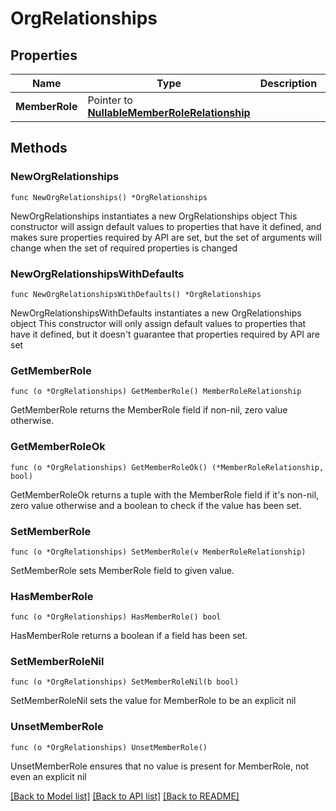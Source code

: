 # OrgRelationships

## Properties

Name | Type | Description | Notes
------------ | ------------- | ------------- | -------------
**MemberRole** | Pointer to [**NullableMemberRoleRelationship**](MemberRoleRelationship.md) |  | [optional] 

## Methods

### NewOrgRelationships

`func NewOrgRelationships() *OrgRelationships`

NewOrgRelationships instantiates a new OrgRelationships object
This constructor will assign default values to properties that have it defined,
and makes sure properties required by API are set, but the set of arguments
will change when the set of required properties is changed

### NewOrgRelationshipsWithDefaults

`func NewOrgRelationshipsWithDefaults() *OrgRelationships`

NewOrgRelationshipsWithDefaults instantiates a new OrgRelationships object
This constructor will only assign default values to properties that have it defined,
but it doesn't guarantee that properties required by API are set

### GetMemberRole

`func (o *OrgRelationships) GetMemberRole() MemberRoleRelationship`

GetMemberRole returns the MemberRole field if non-nil, zero value otherwise.

### GetMemberRoleOk

`func (o *OrgRelationships) GetMemberRoleOk() (*MemberRoleRelationship, bool)`

GetMemberRoleOk returns a tuple with the MemberRole field if it's non-nil, zero value otherwise
and a boolean to check if the value has been set.

### SetMemberRole

`func (o *OrgRelationships) SetMemberRole(v MemberRoleRelationship)`

SetMemberRole sets MemberRole field to given value.

### HasMemberRole

`func (o *OrgRelationships) HasMemberRole() bool`

HasMemberRole returns a boolean if a field has been set.

### SetMemberRoleNil

`func (o *OrgRelationships) SetMemberRoleNil(b bool)`

 SetMemberRoleNil sets the value for MemberRole to be an explicit nil

### UnsetMemberRole
`func (o *OrgRelationships) UnsetMemberRole()`

UnsetMemberRole ensures that no value is present for MemberRole, not even an explicit nil

[[Back to Model list]](../README.md#documentation-for-models) [[Back to API list]](../README.md#documentation-for-api-endpoints) [[Back to README]](../README.md)


